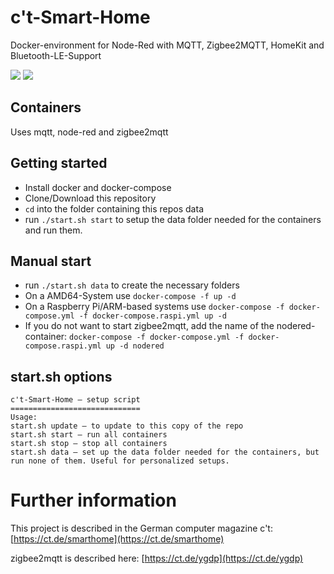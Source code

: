 # c't-Smart-Home
Docker-environment for Node-Red with MQTT, Zigbee2MQTT, HomeKit and Bluetooth-LE-Support

![](https://img.shields.io/docker/pulls/ctmagazin/ctnodered.svg)
![](https://img.shields.io/docker/stars/ctmagazin/ctnodered.svg)

## Containers
Uses mqtt, node-red and zigbee2mqtt

## Getting started
* Install docker and docker-compose
* Clone/Download this repository
* `cd` into the folder containing this repos data
* run `./start.sh start` to setup the data folder needed for the containers and run them.

## Manual start
* run `./start.sh data` to create the necessary folders
* On a AMD64-System use `docker-compose -f up -d`
* On a Raspberry Pi/ARM-based systems use `docker-compose -f docker-compose.yml -f docker-compose.raspi.yml up -d`
* If you do not want to start zigbee2mqtt, add the name of the nodered-container: `docker-compose -f docker-compose.yml -f docker-compose.raspi.yml up -d nodered`

## start.sh options
```
c't-Smart-Home – setup script                                                                                                                             
=============================
Usage:
start.sh update – to update to this copy of the repo
start.sh start – run all containers
start.sh stop – stop all containers
start.sh data – set up the data folder needed for the containers, but run none of them. Useful for personalized setups.   
```

# Further information
This project is described in the German computer magazine c't: [https://ct.de/smarthome](https://ct.de/smarthome)

zigbee2mqtt is described here: [https://ct.de/ygdp](https://ct.de/ygdp)
